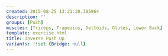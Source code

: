 ```yaml
---
created: 2015-08-25 13:21:28.385964
description: ''
groups: [Push]
muscles: [Triceps, Trapezius, Deltoids, Glutes, Lower Back]
template: exercise.html
title: Inverse Push Up
variants: !!set {Bridge: null}
---
```

